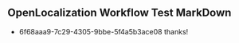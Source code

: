 ## OpenLocalization Workflow Test MarkDown
* 6f68aaa9-7c29-4305-9bbe-5f4a5b3ace08 
thanks!<!--HONumber=Feb16_HO4-->
